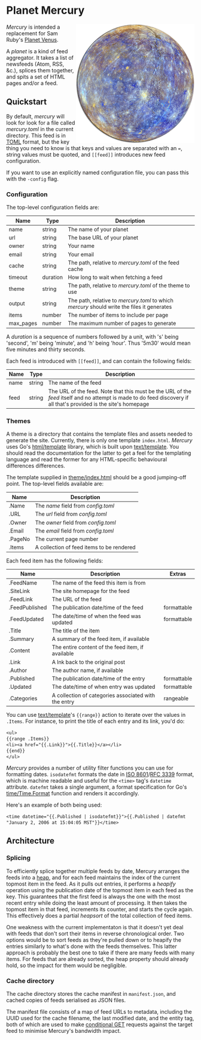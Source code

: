 # Planet Mercury

<img src="assets/mercury.png" align="right">_Mercury_ is intended a replacement for Sam Ruby's [Planet Venus](https://github.com/rubys/venus/).

A _planet_ is a kind of feed aggregator. It takes a list of newsfeeds (Atom, RSS, &c.), splices them together, and spits a set of HTML pages and/or a feed.

## Quickstart

By default, _mercury_ will look for look for a file called _mercury.toml_ in the current directory. This feed is in [TOML][] format, but the key thing you need to know is that keys and values are separated with an `=`, string values must be quoted, and `[[feed]]` introduces new feed configuration.

If you want to use an explicitly named configuration file, you can pass this with the `-config` flag.

[TOML]: https://en.wikipedia.org/wiki/TOML

### Configuration

The top-level configuration fields are:

| Name | Type | Description |
| ---- | ---- | ----------- |
| name | string | The name of your planet |
| url | string | The base URL of your planet |
| owner | string | Your name |
| email | string | Your email |
| cache | string | The path, relative to _mercury.toml_ of the feed cache |
| timeout | duration | How long to wait when fetching a feed |
| theme | string | The path, relative to _mercury.toml_ of the theme to use |
| output | string | The path, relative to _mercury.toml_ to which _mercury_ should write the files it generates |
| items | number | The number of items to include per page |
| max_pages | number | The maximum number of pages to generate |

A _duration_ is a sequence of numbers followed by a unit, with 's' being 'second', 'm' being 'minute', and 'h' being 'hour'. Thus '5m30' would mean five minutes and thirty seconds.

Each feed is introduced with `[[feed]]`, and can contain the following fields:

| Name | Type | Description |
| ---- | ---- | ----------- |
| name | string | The name of the feed |
| feed | string | The URL of the feed. Note that this must be the URL of the _feed_ itself and no attempt is made to do feed discovery if all that's provided is the site's homepage |

### Themes

A theme is a directory that contains the template files and assets needed to generate the site. Currently, there is only one template `index.html`. _Mercury_ uses Go's [html/template][] library, which is built upon [text/template][]. You should read the documentation for the latter to get a feel for the templating language and read the former for any HTML-specific behavioural differences differences.

[html/template]: https://golang.org/pkg/html/template/
[text/template]: https://golang.org/pkg/text/template/

The template supplied in [theme/index.html](theme/index.html) should be a good jumping-off point. The top-level fields available are:

| Name | Description |
| ---- | ----------- |
| .Name | The _name_ field from _config.toml_ |
| .URL | The _url_ field from _config.toml_ |
| .Owner | The _owner_ field from _config.toml_ |
| .Email | The _email_ field from _config.toml_ |
| .PageNo | The current page number |
| .Items | A collection of feed items to be rendered |

Each feed item has the following fields:

| Name | Description | Extras |
| ---- | ----------- | ------ |
| .FeedName | The name of the feed this item is from | |
| .SiteLink | The site homepage for the feed | |
| .FeedLink | The URL of the feed | |
| .FeedPublished | The publication date/time of the feed | formattable |
| .FeedUpdated | The date/time of when the feed was updated | formattable |
| .Title | The title of the item | |
| .Summary | A summary of the feed item, if available | |
| .Content | The entire content of the feed item, if available | |
| .Link | A lnk back to the original post | |
| .Author | The author name, if available | |
| .Published | The publication date/time of the entry | formattable |
| .Updated | The date/time of when entry was updated | formattable |
| .Categories | A collection of categories associated with the entry | rangeable |

You can use [text/template][]'s `{{range}}` action to iterate over the values in `.Items`. For instance, to print the title of each entry and its link, you'd do:

```
<ul>
{{range .Items}}
<li><a href="{{.Link}}">{{.Title}}</a></li>
{{end}}
</ul>
```

_Mercury_ provides a number of utility filter functions you can use for formatting dates. `isodatefmt` formats the date in [ISO 8601][]/[RFC 3339][] format, which is machine readable and useful for the `<time>` tag's `datetime` attribute. `datefmt` takes a single argument, a format specification for Go's [time/Time.Format][] function and renders it accordingly.

[ISO 8601]: https://en.wikipedia.org/wiki/ISO_8601
[RFC 3339]: https://www.ietf.org/rfc/rfc3339.txt
[time/Time.Format]: https://golang.org/pkg/time/#Time.Format

Here's an example of both being used:

```
<time datetime="{{.Published | isodatefmt}}">{{.Published | datefmt "January 2, 2006 at 15:04:05 MST"}}</time>
```

## Architecture

### Splicing

To efficiently splice together multiple feeds by date, Mercury arranges the feeds into a [heap][], and for each feed maintains the index of the current topmost item in the feed. As it pulls out entries, it performs a _heapify_ operation using the publication date of the topmost item in each feed as the key. This guarantees that the first feed is always the one with the most recent entry while doing the least amount of processing. It then takes the topmost item in that feed, increments its counter, and starts the cycle again. This effectively does a partial _heapsort_ of the total collection of feed items.

[heap]: https://en.wikipedia.org/wiki/Heap_(data_structure)

One weakness with the current implementaton is that it doesn't yet deal with feeds that don't sort their items in reverse chronological order. Two options would be to sort feeds as they're pulled down or to heapify the entries similarly to what's done with the feeds themselves. This latter approach is probably the best one to take if there are many feeds with many items. For feeds that are already sorted, the heap property should already hold, so the impact for them would be negligible.

### Cache directory

The cache directory stores the cache manifest in `manifest.json`, and cached copies of feeds serialised as JSON files.

The manifest file consists of a map of feed URLs to metadata, including the UUID used for the cache filename, the last modified date, and the entity tag, both of which are used to make [conditional GET][] requests against the target feed to minimise Mercury's bandwidth impact.

[conditional GET]: https://developer.mozilla.org/en-US/docs/Web/HTTP/Conditional_requests
